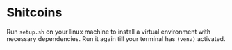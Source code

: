 # Shitcoins

Run `setup.sh` on your linux machine to install a virtual environment with necessary dependencies.
Run it again till your terminal has `(venv)` activated. 